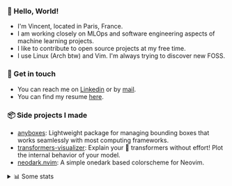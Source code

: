 ### 👋 Hello, World!

- I'm Vincent, located in Paris, France.
- I am working closely on MLOps and software engineering aspects of machine learning projects.
- I like to contribute to open source projects at my free time.
- I use Linux (Arch btw) and Vim. I'm always trying to discover new FOSS.

### 🔗 Get in touch

- You can reach me on [Linkedin](https://www.linkedin.com/in/vincent-duchauffour-3a9641155/) or by [mail](mailto:vincent.duchauffour@proton.me).
- You can find my resume [here](https://raw.githubusercontent.com/VDuchauffour/resume/main/resume.pdf).

### 📦 Side projects I made

- [anyboxes](https://github.com/VDuchauffour/anyboxes): Lightweight package for managing bounding boxes that works seamlessly with most computing frameworks.
- [transformers-visualizer](https://github.com/VDuchauffour/transformers-visualizer): Explain your 🤗 transformers without effort! Plot the internal behavior of your model. 
- [neodark.nvim](https://github.com/VDuchauffour/neodark.nvim): A simple onedark based colorscheme for Neovim.

<details><summary>📊 Some stats</summary>  
  
<p align="center">
  <img alt="VDuchauffour's github stats" src="https://github-readme-stats.vercel.app/api?username=VDuchauffour&include_all_commits=true&show_icons=true&theme=react"/>
  <br />
  <img alt="VDuchauffour's streak stats" src="https://streak-stats.demolab.com?user=VDuchauffour&theme=react"/>
  <br />
  <img alt="VDuchauffour's language stats" src="https://github-readme-stats.vercel.app/api/top-langs/?username=VDuchauffour&count_private=true&include_all_commits=true&show_icons=true&layout=compact&theme=react"/>
  <!--   <br />
  <img alt="VDuchauffour's Wakatime stats" src="https://github-readme-stats.vercel.app/api/wakatime?username=VDuchauffour&theme=react"/> -->
</p>

#### 🧭 Wakatime stats
<!--START_SECTION:waka-->
![Code Time](http://img.shields.io/badge/Code%20Time-1%2C464%20hrs%209%20mins-blue)

![Lines of code](https://img.shields.io/badge/From%20Hello%20World%20I%27ve%20Written-2.0%20million%20lines%20of%20code-blue)

**🐱 My GitHub Data** 

> 📦 970.8 kB Used in GitHub's Storage 
 > 
> 🏆 47 Contributions in the Year 2024
 > 
> 🚫 Not Opted to Hire
 > 
> 📜 9 Public Repositories 
 > 
> 🔑 2 Private Repositories 
 > 
**I'm a Night 🦉** 

```text
🌞 Morning                58 commits          █░░░░░░░░░░░░░░░░░░░░░░░░   04.87 % 
🌆 Daytime                333 commits         ███████░░░░░░░░░░░░░░░░░░   27.96 % 
🌃 Evening                642 commits         █████████████░░░░░░░░░░░░   53.90 % 
🌙 Night                  158 commits         ███░░░░░░░░░░░░░░░░░░░░░░   13.27 % 
```
📅 **I'm Most Productive on Saturday** 

```text
Monday                   150 commits         ███░░░░░░░░░░░░░░░░░░░░░░   12.59 % 
Tuesday                  107 commits         ██░░░░░░░░░░░░░░░░░░░░░░░   08.98 % 
Wednesday                205 commits         ████░░░░░░░░░░░░░░░░░░░░░   17.21 % 
Thursday                 174 commits         ████░░░░░░░░░░░░░░░░░░░░░   14.61 % 
Friday                   110 commits         ██░░░░░░░░░░░░░░░░░░░░░░░   09.24 % 
Saturday                 317 commits         ███████░░░░░░░░░░░░░░░░░░   26.62 % 
Sunday                   128 commits         ███░░░░░░░░░░░░░░░░░░░░░░   10.75 % 
```


📊 **This Week I Spent My Time On** 

```text
💬 Programming Languages: 
YAML                     6 hrs 13 mins       ████████████░░░░░░░░░░░░░   48.07 % 
Python                   2 hrs 12 mins       ████░░░░░░░░░░░░░░░░░░░░░   17.03 % 
Makefile                 1 hr 39 mins        ███░░░░░░░░░░░░░░░░░░░░░░   12.78 % 
TOML                     1 hr 16 mins        ██░░░░░░░░░░░░░░░░░░░░░░░   09.87 % 
Docker                   32 mins             █░░░░░░░░░░░░░░░░░░░░░░░░   04.17 % 
```


 Last Updated on 29/01/2024 00:35:19 UTC
<!--END_SECTION:waka-->
</details>
